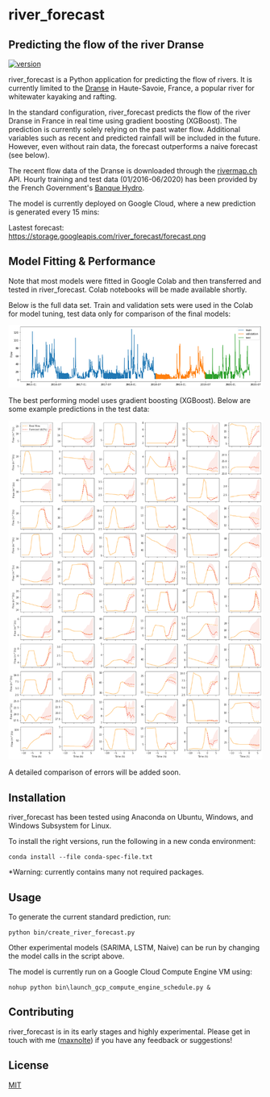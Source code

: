 # river_forecast
## Predicting the flow of the river Dranse
[![version](https://img.shields.io/badge/version-0.0.1-yellow.svg)](https://semver.org)

river_forecast is a Python application for predicting the flow of rivers. It is currently limited to the [Dranse](https://en.wikipedia.org/wiki/Dranse_(Haute-Savoie)) in Haute-Savoie, France, a popular river for whitewater kayaking and rafting.

In the standard configuration, river_forecast predicts the flow of the river Dranse in France in real time using gradient boosting (XGBoost). The prediction is currently solely relying on the past water flow. Additional variables such as recent and predicted rainfall will be included in the future. However, even without rain data, the forecast outperforms a naive forecast (see below).

The recent flow data of the Dranse is downloaded through the [rivermap.ch](https://www.rivermap.ch/map.html#sprache=en&styled=1&zoom=12&lat=46.33953&lng=6.55717&inf=302) API. Hourly training and test data (01/2016-06/2020) has been provided by the French Government's [Banque Hydro](http://www.hydro.eaufrance.fr/stations/V0334010).

The model is currently deployed on Google Cloud, where a new prediction is generated every 15 mins:

Lastest forecast: https://storage.googleapis.com/river_forecast/forecast.png

## Model Fitting & Performance

Note that most models were fitted in Google Colab and then transferred and tested in river_forecast. Colab notebooks will be made available shortly.

Below is the full data set. Train and validation sets were used in the Colab for model tuning, test data only for comparison of the final models:

![Train-test split](https://raw.githubusercontent.com/maxnolte/river_forecast/master/images/test-validation-train.png)

The best performing model uses gradient boosting (XGBoost). Below are some example predictions in the test data:

![Prediction examples](https://raw.githubusercontent.com/maxnolte/river_forecast/master/images/dranse-forecast.png)

A detailed comparison of errors will be added soon.

## Installation

river_forecast has been tested using Anaconda on Ubuntu, Windows, and Windows Subsystem for Linux.

To install the right versions, run the following in a new conda environment:

    conda install --file conda-spec-file.txt

*Warning: currently contains many not required packages.

## Usage

To generate the current standard prediction, run:

    python bin/create_river_forecast.py
    
Other experimental models (SARIMA, LSTM, Naive) can be run by changing the model calls in the script above.

The model is currently run on a Google Cloud Compute Engine VM using:

    nohup python bin\launch_gcp_compute_engine_schedule.py &

## Contributing

river_forecast is in its early stages and highly experimental. Please get in touch with me ([maxnolte](https://github.com/maxnolte)) if you have any feedback or suggestions!

## License

[MIT](https://choosealicense.com/licenses/mit/)
